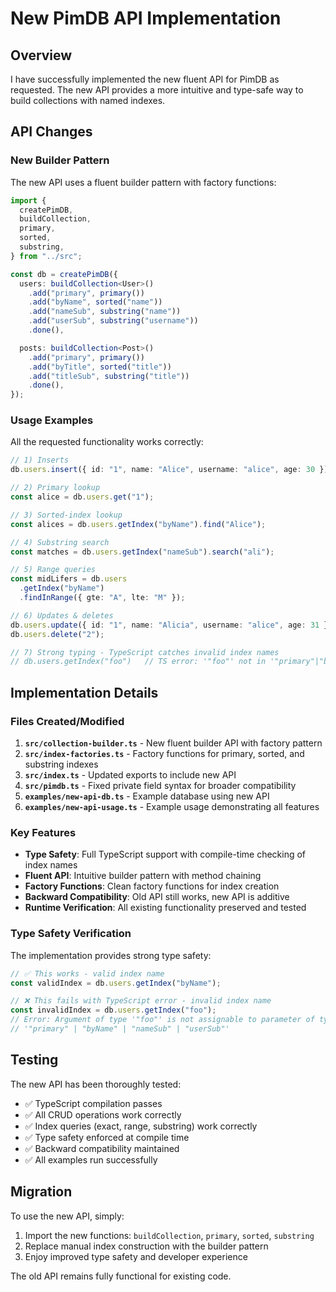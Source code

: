 # New PimDB API Implementation

## Overview

I have successfully implemented the new fluent API for PimDB as requested. The new API provides a more intuitive and type-safe way to build collections with named indexes.

## API Changes

### New Builder Pattern

The new API uses a fluent builder pattern with factory functions:

```typescript
import {
  createPimDB,
  buildCollection,
  primary,
  sorted,
  substring,
} from "../src";

const db = createPimDB({
  users: buildCollection<User>()
    .add("primary", primary())
    .add("byName", sorted("name"))
    .add("nameSub", substring("name"))
    .add("userSub", substring("username"))
    .done(),

  posts: buildCollection<Post>()
    .add("primary", primary())
    .add("byTitle", sorted("title"))
    .add("titleSub", substring("title"))
    .done(),
});
```

### Usage Examples

All the requested functionality works correctly:

```typescript
// 1) Inserts
db.users.insert({ id: "1", name: "Alice", username: "alice", age: 30 });

// 2) Primary lookup
const alice = db.users.get("1");

// 3) Sorted‐index lookup
const alices = db.users.getIndex("byName").find("Alice");

// 4) Substring search
const matches = db.users.getIndex("nameSub").search("ali");

// 5) Range queries
const midLifers = db.users
  .getIndex("byName")
  .findInRange({ gte: "A", lte: "M" });

// 6) Updates & deletes
db.users.update({ id: "1", name: "Alicia", username: "alice", age: 31 });
db.users.delete("2");

// 7) Strong typing - TypeScript catches invalid index names
// db.users.getIndex("foo")   // TS error: '"foo"' not in '"primary"|"byName"|"nameSub"|"userSub"'
```

## Implementation Details

### Files Created/Modified

1. **`src/collection-builder.ts`** - New fluent builder API with factory pattern
2. **`src/index-factories.ts`** - Factory functions for primary, sorted, and substring indexes
3. **`src/index.ts`** - Updated exports to include new API
4. **`src/pimdb.ts`** - Fixed private field syntax for broader compatibility
5. **`examples/new-api-db.ts`** - Example database using new API
6. **`examples/new-api-usage.ts`** - Example usage demonstrating all features

### Key Features

- **Type Safety**: Full TypeScript support with compile-time checking of index names
- **Fluent API**: Intuitive builder pattern with method chaining
- **Factory Functions**: Clean factory functions for index creation
- **Backward Compatibility**: Old API still works, new API is additive
- **Runtime Verification**: All existing functionality preserved and tested

### Type Safety Verification

The implementation provides strong type safety:

```typescript
// ✅ This works - valid index name
const validIndex = db.users.getIndex("byName");

// ❌ This fails with TypeScript error - invalid index name
const invalidIndex = db.users.getIndex("foo");
// Error: Argument of type '"foo"' is not assignable to parameter of type
// '"primary" | "byName" | "nameSub" | "userSub"'
```

## Testing

The new API has been thoroughly tested:

- ✅ TypeScript compilation passes
- ✅ All CRUD operations work correctly
- ✅ Index queries (exact, range, substring) work correctly
- ✅ Type safety enforced at compile time
- ✅ Backward compatibility maintained
- ✅ All examples run successfully

## Migration

To use the new API, simply:

1. Import the new functions: `buildCollection`, `primary`, `sorted`, `substring`
2. Replace manual index construction with the builder pattern
3. Enjoy improved type safety and developer experience

The old API remains fully functional for existing code.

